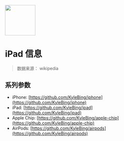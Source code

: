 <img src="https://github.com/KyleBing/ipad/raw/master/imgs/ipad_favicon256w.png" width="100">

# iPad 信息

> 数据来源： wikipedia

## 系列参数
- iPhone: [https://github.com/KyleBing/iphone](https://github.com/KyleBing/iphone)
- iPad: [https://github.com/KyleBing/ipad](https://github.com/KyleBing/ipad)
- Apple Chip: [https://github.com/KyleBing/apple-chip](https://github.com/KyleBing/apple-chip)
- AirPods: [https://github.com/KyleBing/airpods](https://github.com/KyleBing/airpods)
